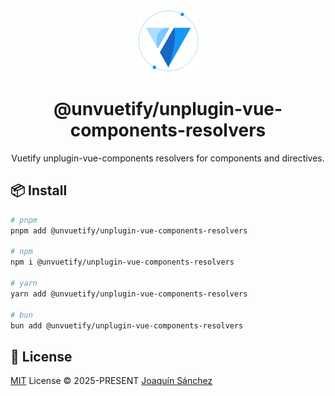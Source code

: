 <br>

<p align="center">
  <picture>
    <source media="(prefers-color-scheme: dark)" srcset="https://github.com/userquin/unvuetify-monorepo/blob/main/vuetify-logo-dark-atom.svg" height="100px" />
    <img height="100px" src="https://github.com/userquin/unvuetify-monorepo/blob/main/vuetify-logo-light-atom.svg">
  </picture>
</p>

<h1 align="center">@unvuetify/unplugin-vue-components-resolvers</h1>

<p align="center">
Vuetify unplugin-vue-components resolvers for components and directives.
</p>

## 📦 Install

```bash
# pnpm
pnpm add @unvuetify/unplugin-vue-components-resolvers

# npm
npm i @unvuetify/unplugin-vue-components-resolvers

# yarn
yarn add @unvuetify/unplugin-vue-components-resolvers

# bun
bun add @unvuetify/unplugin-vue-components-resolvers
```

## 📄 License

[MIT](./LICENSE) License &copy; 2025-PRESENT [Joaquín Sánchez](https://github.com/userquin)
